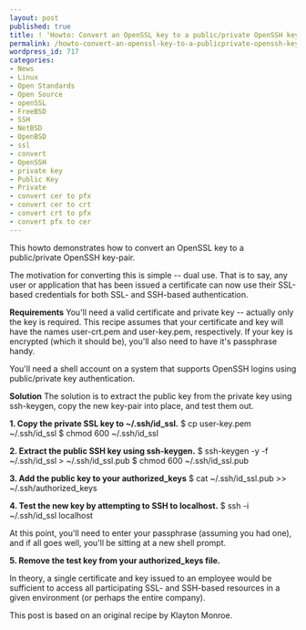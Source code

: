 ```yaml
---
layout: post
published: true
title: ! 'Howto: Convert an OpenSSL key to a public/private OpenSSH key-pair'
permalink: /howto-convert-an-openssl-key-to-a-publicprivate-openssh-key-pair/
wordpress_id: 717
categories:
- News
- Linux
- Open Standards
- Open Source
- openSSL
- FreeBSD
- SSH
- NetBSD
- OpenBSD
- ssl
- convert
- OpenSSH
- private key
- Public Key
- Private
- convert cer to pfx
- convert cer to crt
- convert crt to pfx
- convert pfx to cer
---
```



This howto demonstrates how to convert an OpenSSL key to a public/private OpenSSH key-pair.

The motivation for converting this is simple -- dual use. That is to say, any user or application that has been issued a certificate can now use their SSL-based credentials for both SSL- and SSH-based authentication.

<strong>Requirements</strong>
You'll need a valid certificate and private key -- actually only the key is required.  This recipe assumes that your certificate and key will have the names user-crt.pem and user-key.pem, respectively.  If your key is encrypted (which it should be), you'll also need to have it's passphrase handy.

You'll need a shell account on a system that supports OpenSSH logins using public/private key authentication.

<strong>Solution</strong>
The solution is to extract the public key from the private key using ssh-keygen, copy the new key-pair into place, and test them out.

<strong>1. Copy the private SSL key to ~/.ssh/id_ssl.</strong>
$ cp user-key.pem ~/.ssh/id_ssl
$ chmod 600 ~/.ssh/id_ssl

<strong>2. Extract the public SSH key using ssh-keygen.</strong>
$ ssh-keygen -y -f ~/.ssh/id_ssl > ~/.ssh/id_ssl.pub
$ chmod 600 ~/.ssh/id_ssl.pub

<strong>3. Add the public key to your authorized_keys</strong>
$ cat ~/.ssh/id_ssl.pub >> ~/.ssh/authorized_keys

<strong>4. Test the new key by attempting to SSH to localhost.</strong>
$ ssh -i ~/.ssh/id_ssl localhost

At this point, you'll need to enter your passphrase (assuming you had one), and if all goes well, you'll be sitting at a new shell prompt.

<strong>5. Remove the test key from your authorized_keys file.</strong>

In theory, a single certificate and key issued to an employee would be sufficient to access all participating SSL- and SSH-based resources in a given environment (or perhaps the entire company).

This post is based on an original recipe by Klayton Monroe.
